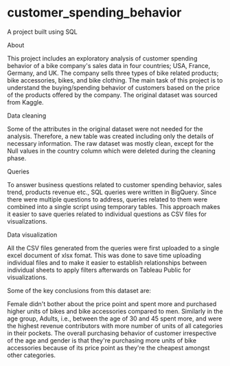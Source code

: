 # customer_spending_behavior
A project built using SQL

About

This project includes an exploratory analysis of customer spending behavior of a bike company's sales data in four countries; USA, France, Germany, and UK. The company sells three types of bike related products; bike accessories, bikes, and bike clothing. The main task of this project is to understand the buying/spending behavior of  customers based on the price of the products offered by the company. The original dataset was sourced from Kaggle. 

Data cleaning

Some of the attributes in the original dataset were not needed for the analysis. Therefore, a new table was created including only the details of necessary information. The raw dataset was mostly clean, except for the Null values in the country column which were deleted during the cleaning phase. 

Queries

To answer business questions related to customer spending behavior, sales trend, products revenue etc., SQL queries were written in BigQuery. Since there were multiple questions to address, queries related to them were combined into a single script using temporary tables. This approach makes it easier to save queries related to individual questions as CSV files for visualizations. 

Data visualization

All the CSV files generated from the queries were first uploaded to a single excel document of xlsx fomat. This was done to save time uploading individual files and to make it easier to establish relationships between individual sheets to apply filters afterwards on Tableau Public for visualizations.

Some of the key conclusions from this dataset are:

Female didn't bother about the price point and spent more and purchased higher units of bikes and bike accessories compared to men. Similarly in the age group, Adults, i.e., between the age of 30 and 45 spent more, and were the highest revenue contributors with more number of units of all categories in their pockets.  The overall purchasing behavior of customer irrespective of the age and gender is that they're purchasing more units of bike accessories because of its price point as they're the cheapest amongst other categories. 
